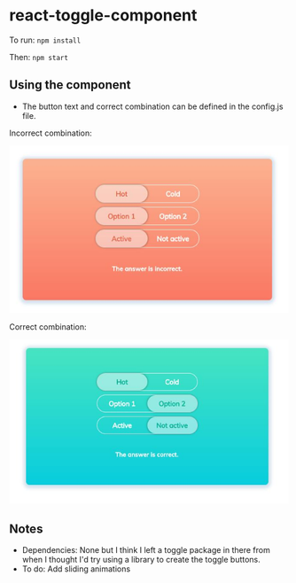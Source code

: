 # react-toggle-component

To run: `npm install`

Then: `npm start`

## Using the component

* The button text and correct combination can be defined in the config.js file.

Incorrect combination:

![alt text](https://raw.githubusercontent.com/Virunee/react-toggle-component/master/Capture.JPG "Incorrect combination")

Correct combination:

![alt text](https://raw.githubusercontent.com/Virunee/react-toggle-component/master/Capture2.JPG "Incorrect combination")

## Notes
* Dependencies: None but I think I left a toggle package in there from when I thought I'd try using a library to create the toggle buttons.
* To do: Add sliding animations
